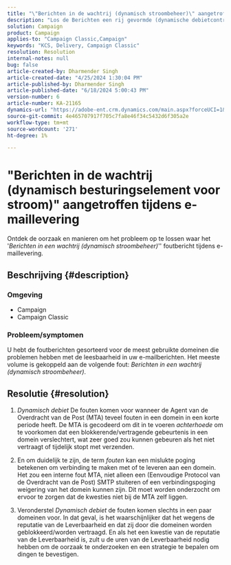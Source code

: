 ```yaml
---
title: "\"Berichten in de wachtrij (dynamisch stroombeheer)\" aangetroffen tijdens e-maillevering"
description: "Los de Berichten een rij gevormde (dynamische debietcontrole) fout tijdens e-maillevering op."
solution: Campaign
product: Campaign
applies-to: "Campaign Classic,Campaign"
keywords: "KCS, Delivery, Campaign Classic"
resolution: Resolution
internal-notes: null
bug: false
article-created-by: Dharmender Singh
article-created-date: "4/25/2024 1:30:04 PM"
article-published-by: Dharmender Singh
article-published-date: "6/18/2024 5:00:43 PM"
version-number: 6
article-number: KA-21165
dynamics-url: "https://adobe-ent.crm.dynamics.com/main.aspx?forceUCI=1&pagetype=entityrecord&etn=knowledgearticle&id=099f07ea-0703-ef11-a1fe-6045bd03c412"
source-git-commit: 4e465707917f705c7fa8e46f34c5432d6f305a2e
workflow-type: tm+mt
source-wordcount: '271'
ht-degree: 1%

---
```


# &quot;Berichten in de wachtrij (dynamisch besturingselement voor stroom)&quot; aangetroffen tijdens e-maillevering


Ontdek de oorzaak en manieren om het probleem op te lossen waar het &#39;*Berichten in een wachtrij (dynamisch stroombeheer)*&#39;&#39; foutbericht tijdens e-maillevering.

## Beschrijving {#description}


### <b>Omgeving</b>

- Campaign
- Campaign Classic




### <b>Probleem/symptomen</b>

U hebt de foutberichten gesorteerd voor de meest gebruikte domeinen die problemen hebben met de leesbaarheid in uw e-mailberichten. Het meeste volume is gekoppeld aan de volgende fout: *Berichten in een wachtrij (dynamisch stroombeheer)*.


## Resolutie {#resolution}


1. *Dynamisch debiet* De fouten komen voor wanneer de Agent van de Overdracht van de Post (MTA) teveel fouten in een domein in een korte periode heeft. De MTA is gecodeerd om dit in te voeren *achterhoede* om te voorkomen dat een blokkerende/vertragende gebeurtenis in een domein verslechtert, wat zeer goed zou kunnen gebeuren als het niet vertraagt of tijdelijk stopt met verzenden.


2. En om duidelijk te zijn, de term *fouten* kan een mislukte poging betekenen om verbinding te maken met of te leveren aan een domein. Het zou een interne fout MTA, niet alleen een (Eenvoudige Protocol van de Overdracht van de Post) SMTP stuiteren of een verbindingspoging weigering van het domein kunnen zijn. Dit moet worden onderzocht om ervoor te zorgen dat de kwesties niet bij de MTA zelf liggen. 


3. Veronderstel *Dynamisch debiet* de fouten komen slechts in een paar domeinen voor. In dat geval, is het waarschijnlijker dat het wegens de reputatie van de Leverbaarheid en dat zij door die domeinen worden geblokkeerd/worden vertraagd. En als het een kwestie van de reputatie van de Leverbaarheid is, zult u de uren van de Leverbaarheid nodig hebben om de oorzaak te onderzoeken en een strategie te bepalen om dingen te bevestigen.


